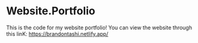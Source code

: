 # Website.Portfolio

This is the code for my website portfolio!
You can view the website through this linK: https://brandontashi.netlify.app/
